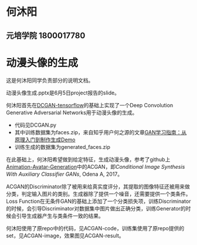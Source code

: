 # 何沐阳
## 元培学院 1800017780
# 动漫头像的生成

这是何沐阳同学负责部分的说明文档。

动漫头像生成.pptx是6月5日project报告的slide。

何沐阳首先在[DCGAN-tensorflow](https://github.com/carpedm20/DCGAN-tensorflow)的基础上实现了一个Deep Convolution Generative Adversarial Networks用于动漫头像的生成。

- 代码见DCGAN.py
- 其中训练数据集为faces.zip，来自知乎用户何之源的文章[GAN学习指南：从原理入门到制作生成Demo](https://zhuanlan.zhihu.com/p/24767059)
- 训练生成的数据集为generated_faces.zip

在此基础上，何沐阳希望做到给定特征，生成动漫头像，参考了github上[Animation-Avatar-Generation](https://github.com/Universalzby/Anime-avatar-generate-with-GAN/blob/master/Gan.ipynb)中的ACGAN，即*Conditional Image Synthesis With Auxiliary Classifier GANs*, Odena A, 2017。

ACGAN的Discriminator除了被用来给真实度评分，其提取的图像特征还被用来做分类，判定输入图片的类别。生成器除了提供一个噪音，还需要提供一个类条件。Loss Function在无条件GAN的基础上添加了一个分类损失项，训练Discriminator的时候，会引导Discriminator对数据集中图片做出正确分类，训练Generator的时候会引导生成器产生与类条件一致的结果。

何沐阳使用了原repo中的代码，见ACGAN-code，训练集使用了原repo提供的set，见ACGAN-image，效果图见ACGAN-result。
